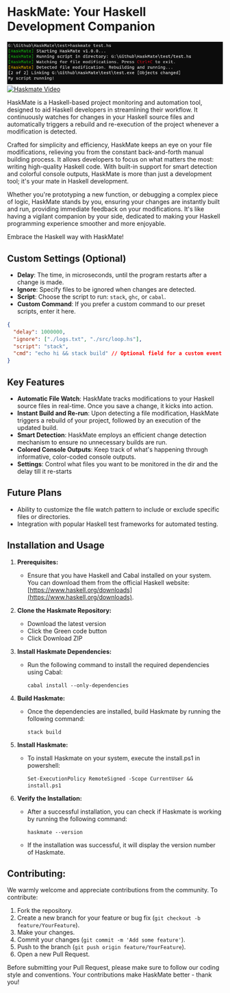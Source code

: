 # HaskMate: Your Haskell Development Companion

![HaskMate Preview](./Images/img.png)
[![Haskmate Video](./Images/intro.gif)](https://github.com/Frost-Lord/HaskMate/blob/main/Images/intro.gif)

HaskMate is a Haskell-based project monitoring and automation tool, designed to aid Haskell developers in streamlining their workflow. It continuously watches for changes in your Haskell source files and automatically triggers a rebuild and re-execution of the project whenever a modification is detected.

Crafted for simplicity and efficiency, HaskMate keeps an eye on your file modifications, relieving you from the constant back-and-forth manual building process. It allows developers to focus on what matters the most: writing high-quality Haskell code. With built-in support for smart detection and colorful console outputs, HaskMate is more than just a development tool; it's your mate in Haskell development.

Whether you're prototyping a new function, or debugging a complex piece of logic, HaskMate stands by you, ensuring your changes are instantly built and run, providing immediate feedback on your modifications. It's like having a vigilant companion by your side, dedicated to making your Haskell programming experience smoother and more enjoyable.

Embrace the Haskell way with HaskMate!

## Custom Settings (Optional)

- **Delay**: The time, in microseconds, until the program restarts after a change is made.
- **Ignore**: Specify files to be ignored when changes are detected.
- **Script**: Choose the script to run: `stack`, `ghc`, or `cabal`.
- **Custom Command**: If you prefer a custom command to our preset scripts, enter it here.

```json
{
  "delay": 1000000,
  "ignore": ["./logs.txt", "./src/loop.hs"],
  "script": "stack",
  "cmd": "echo hi && stack build" // Optional field for a custom event command
}
```

## Key Features

- **Automatic File Watch**: HaskMate tracks modifications to your Haskell source files in real-time. Once you save a change, it kicks into action.
- **Instant Build and Re-run**: Upon detecting a file modification, HaskMate triggers a rebuild of your project, followed by an execution of the updated build.
- **Smart Detection**: HaskMate employs an efficient change detection mechanism to ensure no unnecessary builds are run.
- **Colored Console Outputs**: Keep track of what's happening through informative, color-coded console outputs.
- **Settings**: Control what files you want to be monitored in the dir and the delay till it re-starts

## Future Plans

- Ability to customize the file watch pattern to include or exclude specific files or directories.
- Integration with popular Haskell test frameworks for automated testing.


## Installation and Usage

1. **Prerequisites:**
   - Ensure that you have Haskell and Cabal installed on your system. You can download them from the official Haskell website: [https://www.haskell.org/downloads](https://www.haskell.org/downloads).

2. **Clone the Haskmate Repository:**
   - Download the latest version 
   - Click the Green code button
   - Click Download ZIP

3. **Install Haskmate Dependencies:**
   - Run the following command to install the required dependencies using Cabal:
     ```
     cabal install --only-dependencies
     ```

4. **Build Haskmate:**
   - Once the dependencies are installed, build Haskmate by running the following command:
     ```
     stack build
     ```

5. **Install Haskmate:**
   - To install Haskmate on your system, execute the install.ps1 in powershell:
     ```
     Set-ExecutionPolicy RemoteSigned -Scope CurrentUser && install.ps1
     ```

6. **Verify the Installation:**
   - After a successful installation, you can check if Haskmate is working by running the following command:
     ```
     haskmate --version
     ```
   - If the installation was successful, it will display the version number of Haskmate.

## Contributing:

We warmly welcome and appreciate contributions from the community. To contribute:

1. Fork the repository.
2. Create a new branch for your feature or bug fix (`git checkout -b feature/YourFeature`).
3. Make your changes.
4. Commit your changes (`git commit -m 'Add some feature'`).
5. Push to the branch (`git push origin feature/YourFeature`).
6. Open a new Pull Request.

Before submitting your Pull Request, please make sure to follow our coding style and conventions. Your contributions make HaskMate better - thank you!
